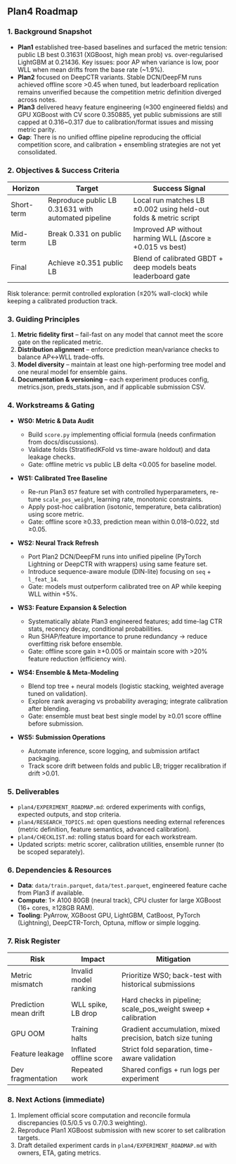 ## Plan4 Roadmap

### 1. Background Snapshot
- **Plan1** established tree-based baselines and surfaced the metric tension: public LB best 0.31631 (XGBoost, high mean prob) vs. over-regularised LightGBM at 0.21436. Key issues: poor AP when variance is low, poor WLL when mean drifts from the base rate (~1.9%).
- **Plan2** focused on DeepCTR variants. Stable DCN/DeepFM runs achieved offline score >0.45 when tuned, but leaderboard replication remains unverified because the competition metric definition diverged across notes.
- **Plan3** delivered heavy feature engineering (≈300 engineered fields) and GPU XGBoost with CV score 0.350885, yet public submissions are still capped at 0.316~0.317 due to calibration/format issues and missing metric parity.
- **Gap**: There is no unified offline pipeline reproducing the official competition score, and calibration + ensembling strategies are not yet consolidated.

### 2. Objectives & Success Criteria
| Horizon | Target | Success Signal |
|---------|--------|----------------|
| Short-term | Reproduce public LB 0.31631 with automated pipeline | Local run matches LB ±0.002 using held-out folds & metric script |
| Mid-term | Break 0.331 on public LB | Improved AP without harming WLL (Δscore ≥ +0.015 vs best) |
| Final | Achieve ≥0.351 public LB | Blend of calibrated GBDT + deep models beats leaderboard gate |

Risk tolerance: permit controlled exploration (≤20% wall-clock) while keeping a calibrated production track.

### 3. Guiding Principles
1. **Metric fidelity first** – fail-fast on any model that cannot meet the score gate on the replicated metric.
2. **Distribution alignment** – enforce prediction mean/variance checks to balance AP↔WLL trade-offs.
3. **Model diversity** – maintain at least one high-performing tree model and one neural model for ensemble gains.
4. **Documentation & versioning** – each experiment produces config, metrics.json, preds_stats.json, and if applicable submission CSV.

### 4. Workstreams & Gating
- **WS0: Metric & Data Audit**
  - Build `score.py` implementing official formula (needs confirmation from docs/discussions).
  - Validate folds (StratifiedKFold vs time-aware holdout) and data leakage checks.
  - Gate: offline metric vs public LB delta <0.005 for baseline model.

- **WS1: Calibrated Tree Baseline**
  - Re-run Plan3 `057` feature set with controlled hyperparameters, re-tune `scale_pos_weight`, learning rate, monotonic constraints.
  - Apply post-hoc calibration (isotonic, temperature, beta calibration) using score metric.
  - Gate: offline score ≥0.33, prediction mean within 0.018–0.022, std ≥0.05.

- **WS2: Neural Track Refresh**
  - Port Plan2 DCN/DeepFM runs into unified pipeline (PyTorch Lightning or DeepCTR with wrappers) using same feature set.
  - Introduce sequence-aware module (DIN-lite) focusing on `seq` + `l_feat_14`.
  - Gate: models must outperform calibrated tree on AP while keeping WLL within +5%.

- **WS3: Feature Expansion & Selection**
  - Systematically ablate Plan3 engineered features; add time-lag CTR stats, recency decay, conditional probabilities.
  - Run SHAP/feature importance to prune redundancy → reduce overfitting risk before ensemble.
  - Gate: offline score gain ≥+0.005 or maintain score with >20% feature reduction (efficiency win).

- **WS4: Ensemble & Meta-Modeling**
  - Blend top tree + neural models (logistic stacking, weighted average tuned on validation).
  - Explore rank averaging vs probability averaging; integrate calibration after blending.
  - Gate: ensemble must beat best single model by ≥0.01 score offline before submission.

- **WS5: Submission Operations**
  - Automate inference, score logging, and submission artifact packaging.
  - Track score drift between folds and public LB; trigger recalibration if drift >0.01.

### 5. Deliverables
- `plan4/EXPERIMENT_ROADMAP.md`: ordered experiments with configs, expected outputs, and stop criteria.
- `plan4/RESEARCH_TOPICS.md`: open questions needing external references (metric definition, feature semantics, advanced calibration).
- `plan4/CHECKLIST.md`: rolling status board for each workstream.
- Updated scripts: metric scorer, calibration utilities, ensemble runner (to be scoped separately).

### 6. Dependencies & Resources
- **Data**: `data/train.parquet`, `data/test.parquet`, engineered feature cache from Plan3 if available.
- **Compute**: 1× A100 80GB (neural track), CPU cluster for large XGBoost (16+ cores, ≥128GB RAM).
- **Tooling**: PyArrow, XGBoost GPU, LightGBM, CatBoost, PyTorch (Lightning), DeepCTR-Torch, Optuna, mlflow or simple logging.

### 7. Risk Register
| Risk | Impact | Mitigation |
|------|--------|------------|
| Metric mismatch | Invalid model ranking | Prioritize WS0; back-test with historical submissions |
| Prediction mean drift | WLL spike, LB drop | Hard checks in pipeline; scale_pos_weight sweep + calibration |
| GPU OOM | Training halts | Gradient accumulation, mixed precision, batch size tuning |
| Feature leakage | Inflated offline score | Strict fold separation, time-aware validation |
| Dev fragmentation | Repeated work | Shared configs + run logs per experiment |

### 8. Next Actions (immediate)
1. Implement official score computation and reconcile formula discrepancies (0.5/0.5 vs 0.7/0.3 weighting).
2. Reproduce Plan1 XGBoost submission with new scorer to set calibration targets.
3. Draft detailed experiment cards in `plan4/EXPERIMENT_ROADMAP.md` with owners, ETA, gating metrics.

